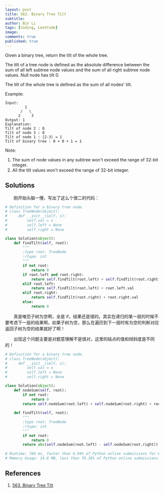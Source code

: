 ```yaml
---
layout: post
title: 563. Binary Tree Tilt
subtitle: 
author: Bin Li
tags: [Coding, LeetCode]
image: 
comments: true
published: true
---
```


Given a binary tree, return the tilt of the whole tree.

The tilt of a tree node is defined as the absolute difference between the sum of all left subtree node values and the sum of all right subtree node values. Null node has tilt 0.

The tilt of the whole tree is defined as the sum of all nodes' tilt.

Example:
```
Input: 
         1
       /   \
      2     3
Output: 1
Explanation: 
Tilt of node 2 : 0
Tilt of node 3 : 0
Tilt of node 1 : |2-3| = 1
Tilt of binary tree : 0 + 0 + 1 = 1
```
Note:

1. The sum of node values in any subtree won't exceed the range of 32-bit integer.
2. All the tilt values won't exceed the range of 32-bit integer.

## Solutions
　　刚开始头脑一懵，写出了这么个很二的代码：
```python
# Definition for a binary tree node.
# class TreeNode(object):
#     def __init__(self, x):
#         self.val = x
#         self.left = None
#         self.right = None

class Solution(object):
    def findTilt(self, root):
        """
        :type root: TreeNode
        :rtype: int
        """
        if not root:
            return 0
        if root.left and root.right:
            return self.findTilt(root.left) + self.findTilt(root.right) + abs(root.left.val - root.right.val)
        elif root.left:
            return self.findTilt(root.left) + root.left.val
        elif root.right:
            return self.findTilt(root.right) + root.right.val
        else:
            return 0
```

　　真是唯恐子树为空啊，全是 if，结果还是错的。其实在递归的某一层的时候不要考虑下一层的结果啊，如果子树为空，那么在遍历到下一层时有为空的判断对应返回子树为空的结果就好了啊！

　　出现这个问题主要是对题意理解不是很对，这里的结点的值和倾斜度是不同的！

```python
# Definition for a binary tree node.
# class TreeNode(object):
#     def __init__(self, x):
#         self.val = x
#         self.left = None
#         self.right = None

class Solution(object):
    def nodeSum(self, root):
        if not root:
            return 0
        return self.nodeSum(root.left) + self.nodeSum(root.right) + root.val
    
    def findTilt(self, root):
        """
        :type root: TreeNode
        :rtype: int
        """
        if not root:
            return 0
        return abs(self.nodeSum(root.left) - self.nodeSum(root.right)) + self.findTilt(root.left) + self.findTilt(root.right)
            
# Runtime: 784 ms, faster than 6.94% of Python online submissions for Binary Tree Tilt.
# Memory Usage: 14.6 MB, less than 79.38% of Python online submissions for Binary Tree Tilt.
```
## References
1. [563. Binary Tree Tilt](https://leetcode.com/problems/binary-tree-tilt/)